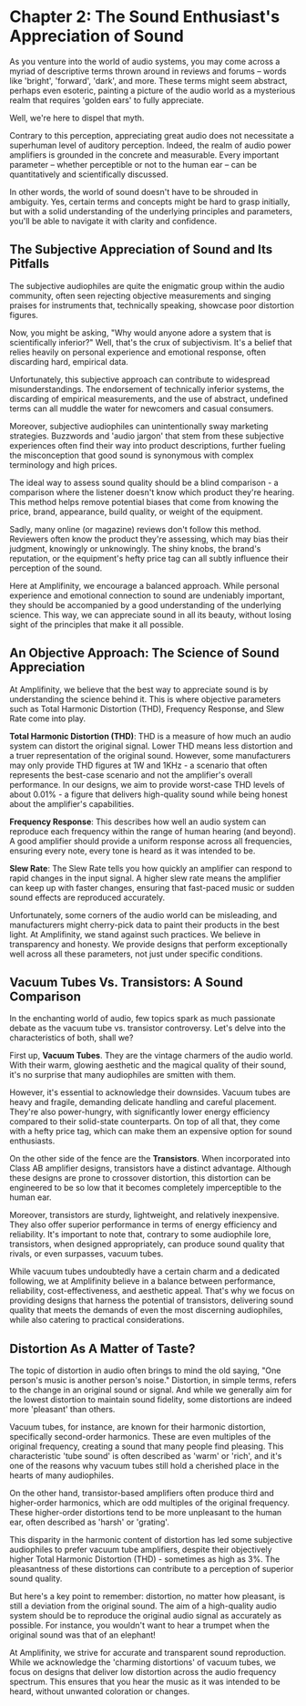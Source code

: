# Chapter 2: The Sound Enthusiast's Appreciation of Sound

As you venture into the world of audio systems, you may come across a myriad of descriptive terms thrown around in reviews and forums – words like 'bright', 'forward', 'dark', and more. These terms might seem abstract, perhaps even esoteric, painting a picture of the audio world as a mysterious realm that requires 'golden ears' to fully appreciate.

Well, we're here to dispel that myth. 

Contrary to this perception, appreciating great audio does not necessitate a superhuman level of auditory perception. Indeed, the realm of audio power amplifiers is grounded in the concrete and measurable. Every important parameter – whether perceptible or not to the human ear – can be quantitatively and scientifically discussed. 

In other words, the world of sound doesn't have to be shrouded in ambiguity. Yes, certain terms and concepts might be hard to grasp initially, but with a solid understanding of the underlying principles and parameters, you'll be able to navigate it with clarity and confidence.

## The Subjective Appreciation of Sound and Its Pitfalls

The subjective audiophiles are quite the enigmatic group within the audio community, often seen rejecting objective measurements and singing praises for instruments that, technically speaking, showcase poor distortion figures. 

Now, you might be asking, "Why would anyone adore a system that is scientifically inferior?" Well, that's the crux of subjectivism. It's a belief that relies heavily on personal experience and emotional response, often discarding hard, empirical data.

Unfortunately, this subjective approach can contribute to widespread misunderstandings. The endorsement of technically inferior systems, the discarding of empirical measurements, and the use of abstract, undefined terms can all muddle the water for newcomers and casual consumers. 

Moreover, subjective audiophiles can unintentionally sway marketing strategies. Buzzwords and 'audio jargon' that stem from these subjective experiences often find their way into product descriptions, further fueling the misconception that good sound is synonymous with complex terminology and high prices.

The ideal way to assess sound quality should be a blind comparison - a comparison where the listener doesn't know which product they're hearing. This method helps remove potential biases that come from knowing the price, brand, appearance, build quality, or weight of the equipment.

Sadly, many online (or magazine) reviews don't follow this method. Reviewers often know the product they're assessing, which may bias their judgment, knowingly or unknowingly. The shiny knobs, the brand's reputation, or the equipment's hefty price tag can all subtly influence their perception of the sound.

Here at Amplifinity, we encourage a balanced approach. While personal experience and emotional connection to sound are undeniably important, they should be accompanied by a good understanding of the underlying science. This way, we can appreciate sound in all its beauty, without losing sight of the principles that make it all possible.

## An Objective Approach: The Science of Sound Appreciation

At Amplifinity, we believe that the best way to appreciate sound is by understanding the science behind it. This is where objective parameters such as Total Harmonic Distortion (THD), Frequency Response, and Slew Rate come into play.

**Total Harmonic Distortion (THD)**: THD is a measure of how much an audio system can distort the original signal. Lower THD means less distortion and a truer representation of the original sound. However, some manufacturers may only provide THD figures at 1W and 1KHz - a scenario that often represents the best-case scenario and not the amplifier's overall performance. In our designs, we aim to provide worst-case THD levels of about 0.01% - a figure that delivers high-quality sound while being honest about the amplifier's capabilities.

**Frequency Response**: This describes how well an audio system can reproduce each frequency within the range of human hearing (and beyond). A good amplifier should provide a uniform response across all frequencies, ensuring every note, every tone is heard as it was intended to be.

**Slew Rate**: The Slew Rate tells you how quickly an amplifier can respond to rapid changes in the input signal. A higher slew rate means the amplifier can keep up with faster changes, ensuring that fast-paced music or sudden sound effects are reproduced accurately.

Unfortunately, some corners of the audio world can be misleading, and manufacturers might cherry-pick data to paint their products in the best light. At Amplifinity, we stand against such practices. We believe in transparency and honesty. We provide designs that perform exceptionally well across all these parameters, not just under specific conditions.
 
## Vacuum Tubes Vs. Transistors: A Sound Comparison

In the enchanting world of audio, few topics spark as much passionate debate as the vacuum tube vs. transistor controversy. Let's delve into the characteristics of both, shall we?

First up, **Vacuum Tubes**. They are the vintage charmers of the audio world. With their warm, glowing aesthetic and the magical quality of their sound, it's no surprise that many audiophiles are smitten with them. 

However, it's essential to acknowledge their downsides. Vacuum tubes are heavy and fragile, demanding delicate handling and careful placement. They're also power-hungry, with significantly lower energy efficiency compared to their solid-state counterparts. On top of all that, they come with a hefty price tag, which can make them an expensive option for sound enthusiasts.

On the other side of the fence are the **Transistors**. When incorporated into Class AB amplifier designs, transistors have a distinct advantage. Although these designs are prone to crossover distortion, this distortion can be engineered to be so low that it becomes completely imperceptible to the human ear.

Moreover, transistors are sturdy, lightweight, and relatively inexpensive. They also offer superior performance in terms of energy efficiency and reliability. It's important to note that, contrary to some audiophile lore, transistors, when designed appropriately, can produce sound quality that rivals, or even surpasses, vacuum tubes.

While vacuum tubes undoubtedly have a certain charm and a dedicated following, we at Amplifinity believe in a balance between performance, reliability, cost-effectiveness, and aesthetic appeal. That's why we focus on providing designs that harness the potential of transistors, delivering sound quality that meets the demands of even the most discerning audiophiles, while also catering to practical considerations.

## Distortion As A Matter of Taste?

The topic of distortion in audio often brings to mind the old saying, "One person's music is another person's noise." Distortion, in simple terms, refers to the change in an original sound or signal. And while we generally aim for the lowest distortion to maintain sound fidelity, some distortions are indeed more 'pleasant' than others.

Vacuum tubes, for instance, are known for their harmonic distortion, specifically second-order harmonics. These are even multiples of the original frequency, creating a sound that many people find pleasing. This characteristic 'tube sound' is often described as 'warm' or 'rich', and it's one of the reasons why vacuum tubes still hold a cherished place in the hearts of many audiophiles.

On the other hand, transistor-based amplifiers often produce third and higher-order harmonics, which are odd multiples of the original frequency. These higher-order distortions tend to be more unpleasant to the human ear, often described as 'harsh' or 'grating'.

This disparity in the harmonic content of distortion has led some subjective audiophiles to prefer vacuum tube amplifiers, despite their objectively higher Total Harmonic Distortion (THD) - sometimes as high as 3%. The pleasantness of these distortions can contribute to a perception of superior sound quality.

But here's a key point to remember: distortion, no matter how pleasant, is still a deviation from the original sound. The aim of a high-quality audio system should be to reproduce the original audio signal as accurately as possible. For instance, you wouldn't want to hear a trumpet when the original sound was that of an elephant!

At Amplifinity, we strive for accurate and transparent sound reproduction. While we acknowledge the 'charming distortions' of vacuum tubes, we focus on designs that deliver low distortion across the audio frequency spectrum. This ensures that you hear the music as it was intended to be heard, without unwanted coloration or changes.
